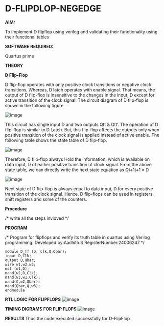 # D-FLIPDLOP-NEGEDGE

**AIM:**

To implement  D flipflop using verilog and validating their functionality using their functional tables

**SOFTWARE REQUIRED:**

Quartus prime

**THEORY**

**D Flip-Flop**

D flip-flop operates with only positive clock transitions or negative clock transitions. Whereas, D latch operates with enable signal. That means, the output of D flip-flop is insensitive to the changes in the input, D except for active transition of the clock signal. The circuit diagram of D flip-flop is shown in the following figure.

![image](https://github.com/naavaneetha/D-FLIPDLOP-NEGEDGE/assets/154305477/48c81fe8-bc3f-40e7-95e2-519fc155ad51)

This circuit has single input D and two outputs Qtt & Qtt’. The operation of D flip-flop is similar to D Latch. But, this flip-flop affects the outputs only when positive transition of the clock signal is applied instead of active enable. The following table shows the state table of D flip-flop.

![image](https://github.com/naavaneetha/D-FLIPDLOP-NEGEDGE/assets/154305477/e5f3fda7-68ec-4a3a-a0a4-cf6f9cc4ab55)

Therefore, D flip-flop always Hold the information, which is available on data input, D of earlier positive transition of clock signal. From the above state table, we can directly write the next state equation as Qt+1t+1 = D

![image](https://github.com/naavaneetha/D-FLIPDLOP-NEGEDGE/assets/154305477/8592c0d8-2917-4142-91b9-d6c30dd891d2)

Next state of D flip-flop is always equal to data input, D for every positive transition of the clock signal. Hence, D flip-flops can be used in registers, shift registers and some of the counters.

**Procedure**

/* write all the steps invloved */

**PROGRAM**

/* Program for flipflops and verify its truth table in quartus using Verilog programming. Developed by:Aadhith.S RegisterNumber:24006247
*/
```
module D_ff (D, Clk,Q,Qbar);
input D,Clk;
output Q,Qbar;
wire w1,w2,w3;
not (w1,D);
nand(w2,D,Clk);
nand(w3,w1,Clk);
nand(Q,w2,Qbar);
nand(Qbar,Q,w3);
endmodule
```
**RTL LOGIC FOR FLIPFLOPS**
![image](https://github.com/user-attachments/assets/ad06df80-69fd-41a1-827d-18a636c739be)



**TIMING DIGRAMS FOR FLIP FLOPS**
![image](https://github.com/user-attachments/assets/3497a152-66f6-4552-9d7e-6e063b1de9ec)


**RESULTS**
Thus the code executed successfully for D-FlipFlop
